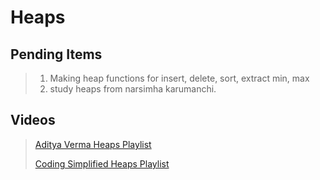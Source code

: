# Heaps

## Pending Items
> 1. Making heap functions for insert, delete, sort, extract min, max
> 2. study heaps from narsimha karumanchi.

## Videos

> [Aditya Verma Heaps Playlist](https://www.youtube.com/playlist?list=PL_z_8CaSLPWdtY9W22VjnPxG30CXNZpI9)
> 
> [Coding Simplified Heaps Playlist](https://www.youtube.com/playlist?list=PLt4nG7RVVk1j4vPcIqLqUZLOlOyd8KHw5)